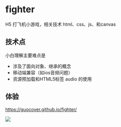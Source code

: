 # fighter
H5 打飞机小游戏，相关技术 html、css、js、和canvas

## 技术点
小白理解主要难点是
- 涉及了面向对象、继承的概念 
- 移动端兼容（如ios音频问题）
- 资源预加载和HTML5标签 audio 的使用

## 体验
https://guocover.github.io/fighter/

![](http://7tszky.com1.z0.glb.clouddn.com/Fsea7d4Z3dxEO7RBAvfTdTzbjG0o)
